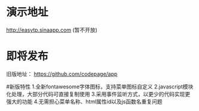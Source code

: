 # 演示地址
http://easytp.sinaapp.com (暂不开放)

# 即将发布
旧版地址： https://github.com/codepage/app

#新版特性
1.全新fontawesome字体图标，支持菜单图标自定义
2.javascript模块化处理，大部分代码可直接复制使用
3.采用事件监听方式，以更少的代码实现更强大的功能
4.无需担心菜单名称、html属性id以及js函数名重复问题
